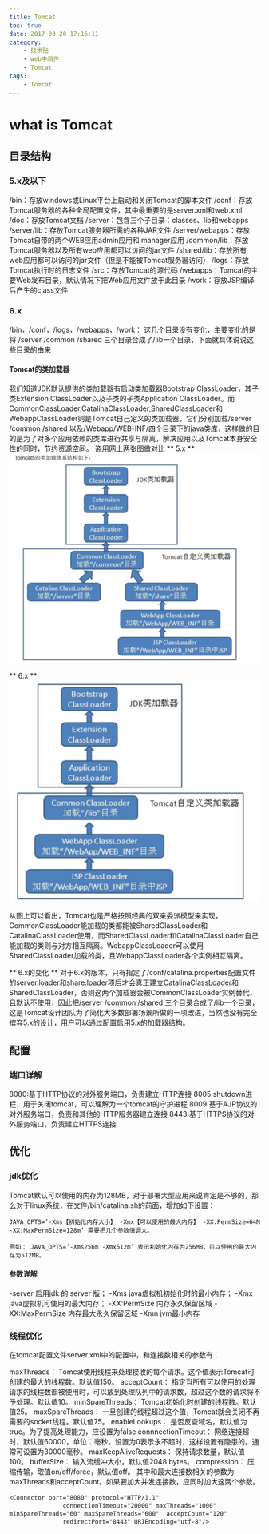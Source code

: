 ```yaml
---
title: Tomcat
toc: true
date: 2017-03-20 17:16:11
category: 
	- 技术贴
	- web中间件
	- Tomcat
tags: 
    - Tomcat
---
```


# what is Tomcat

## 目录结构
### 5.x及以下
/bin：存放windows或Linux平台上启动和关闭Tomcat的脚本文件
/conf：存放Tomcat服务器的各种全局配置文件，其中最重要的是server.xml和web.xml
/doc：存放Tomcat文档
/server：包含三个子目录：classes、lib和webapps
/server/lib：存放Tomcat服务器所需的各种JAR文件
/server/webapps：存放Tomcat自带的两个WEB应用admin应用和 manager应用
/common/lib：存放Tomcat服务器以及所有web应用都可以访问的jar文件
/shared/lib：存放所有web应用都可以访问的jar文件（但是不能被Tomcat服务器访问）
/logs：存放Tomcat执行时的日志文件
/src：存放Tomcat的源代码
/webapps：Tomcat的主要Web发布目录，默认情况下把Web应用文件放于此目录
/work：存放JSP编译后产生的class文件

### 6.x
/bin，/conf，/logs，/webapps，/work：
这几个目录没有变化，主要变化的是将
/server /common /shared 三个目录合成了/lib一个目录，下面就具体说说这些目录的由来

#### Tomcat的类加载器
我们知道JDK默认提供的类加载器有启动类加载器Bootstrap ClassLoader，其子类Extension ClassLoader以及子类的子类Application ClassLoader。而CommonClassLoader,CatalinaClassLoader,SharedClassLoader和WebappClassLoader则是Tomcat自己定义的类加载器，它们分别加载/server /common /shared 以及/Webapp/WEB-INF/四个目录下的java类库，这样做的目的是为了对多个应用依赖的类库进行共享与隔离，解决应用以及Tomcat本身安全性的同时，节约资源空间。
盗用网上两张图做对比
** 5.x **
![Tomcat5.x类加载结构](/img/Tomcat5.x.jpeg)

** 6.x **
![Tomcat6.x类加载结构](/img/Tomcat6.x.jpeg)

从图上可以看出，Tomcat也是严格按照经典的双亲委派模型来实现，CommonClassLoader能加载的类都能被SharedClassLoader和CatalinaClassLoader使用，而SharedClassLoader和CatalinaClassLoader自己能加载的类则与对方相互隔离。WebappClassLoader可以使用SharedClassLoader加载的类，且WebappClassLoader各个实例相互隔离。

** 6.x的变化 ** 
对于6.x的版本，只有指定了/conf/catalina.properties配置文件的server.loader和share.loader项后才会真正建立CatalinaClassLoader和SharedClassLoader，否则这两个加载器会被CommonClassLoader实例替代，且默认不使用，因此把/server /common /shared 三个目录合成了/lib一个目录，这是Tomcat设计团队为了简化大多数部署场景所做的一项改进，当然也没有完全摈弃5.x的设计，用户可以通过配置启用5.x的加载器结构。

## 配置


### 端口详解
8080:基于HTTP协议的对外服务端口，负责建立HTTP连接
8005:shutdown进程，用于关闭tomcat，可以理解为一个tomcat的守护进程
8009:基于AJP协议的对外服务端口，负责和其他的HTTP服务器建立连接
8443:基于HTTPS协议的对外服务端口，负责建立HTTPS连接


<!--more-->
## 优化
### jdk优化
Tomcat默认可以使用的内存为128MB，对于部署大型应用来说肯定是不够的，那么对于linux系统，在文件/bin/catalina.sh的前面，增加如下设置： 
```
JAVA_OPTS=’-Xms【初始化内存大小】 -Xmx【可以使用的最大内存】 -XX:PermSize=64M -XX:MaxPermSize=128m’ 需要把几个参数值调大。

例如： JAVA_OPTS=’-Xms256m -Xmx512m’ 表示初始化内存为256MB，可以使用的最大内存为512MB。
```

#### 参数详解
-server  启用jdk 的 server 版；
-Xms    java虚拟机初始化时的最小内存；
-Xmx    java虚拟机可使用的最大内存；
-XX:PermSize    内存永久保留区域
-XX:MaxPermSize   内存最大永久保留区域 
-Xmn    jvm最小内存

### 线程优化
在tomcat配置文件server.xml中的配置中，和连接数相关的参数有：

maxThreads： Tomcat使用线程来处理接收的每个请求。这个值表示Tomcat可创建的最大的线程数。默认值150。
acceptCount： 指定当所有可以使用的处理请求的线程数都被使用时，可以放到处理队列中的请求数，超过这个数的请求将不予处理。默认值10。
minSpareThreads： Tomcat初始化时创建的线程数。默认值25。
maxSpareThreads： 一旦创建的线程超过这个值，Tomcat就会关闭不再需要的socket线程。默认值75。
enableLookups： 是否反查域名，默认值为true。为了提高处理能力，应设置为false
connnectionTimeout： 网络连接超时，默认值60000，单位：毫秒。设置为0表示永不超时，这样设置有隐患的。通常可设置为30000毫秒。
maxKeepAliveRequests： 保持请求数量，默认值100。 bufferSize： 输入流缓冲大小，默认值2048 bytes。
compression： 压缩传输，取值on/off/force，默认值off。 其中和最大连接数相关的参数为maxThreads和acceptCount。如果要加大并发连接数，应同时加大这两个参数。

```
<Connector port="8080" protocol="HTTP/1.1"
               connectionTimeout="20000" maxThreads="1000" minSpareThreads="60" maxSpareThreads="600"  acceptCount="120" 
               redirectPort="8443" URIEncoding="utf-8"/>
```